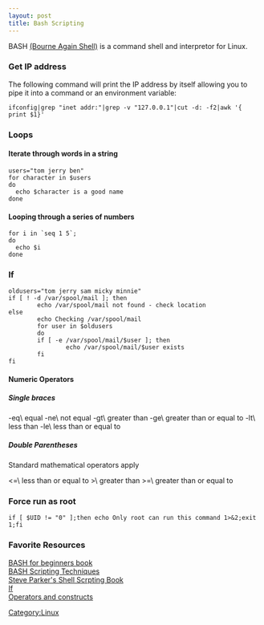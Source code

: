```yaml
---
layout: post 
title: Bash Scripting
---
```


BASH [(Bourne Again Shell)](http://www.gnu.org/software/bash/) is a
command shell and interpretor for Linux.

### Get IP address

The following command will print the IP address by itself allowing you
to pipe it into a command or an environment variable:

    ifconfig|grep "inet addr:"|grep -v "127.0.0.1"|cut -d: -f2|awk '{ print $1}'

### Loops

#### Iterate through words in a string

    users="tom jerry ben"
    for character in $users
    do
      echo $character is a good name
    done

#### Looping through a series of numbers

    for i in `seq 1 5`;
    do
      echo $i
    done

### If

    oldusers="tom jerry sam micky minnie"
    if [ ! -d /var/spool/mail ]; then
            echo /var/spool/mail not found - check location
    else
            echo Checking /var/spool/mail
            for user in $oldusers
            do
            if [ -e /var/spool/mail/$user ]; then
                    echo /var/spool/mail/$user exists
            fi
    fi

#### Numeric Operators

##### Single braces

-eq\    equal -ne\    not equal -gt\    greater than -ge\    greater than or
equal to -lt\    less than -le\    less than or equal to

##### Double Parentheses

Standard mathematical operators apply

\<=\    less than or equal to \>\    greater than \>=\    greater than or
equal to

### Force run as root

    if [ $UID != "0" ];then echo Only root can run this command 1>&2;exit 1;fi

### Favorite Resources

[BASH for beginners
book](http://books.google.co.uk/books?hl=en&id=OztsPBFGhDIC&dq=BASH&printsec=frontcover&source=web&ots=p_MixNXpzD&sig=9y_nSRxEbj9jU4HJUMsAO7l-3Y0)\
[BASH Scripting
Techniques](http://www.thelinuxblog.com/bash-scripting-techniques/)\
[Steve Parker\'s Shell Scrpting
Book](http://steve-parker.org/sh/buy/shellscriptingbook-sample.pdf)\
[If](http://tldp.org/LDP/Bash-Beginners-Guide/html/sect_07_01.html)\
[Operators and constructs](http://tldp.org/LDP/abs/html/refcards.html)

[Category:Linux](Category:Linux "wikilink")
